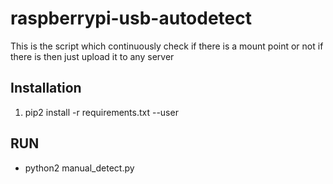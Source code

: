 
# raspberrypi-usb-autodetect

This is the script which continuously check if there is a mount point or not if there is then just upload it to any server

## Installation

 1. pip2 install -r requirements.txt --user

## RUN

 - python2 manual_detect.py
